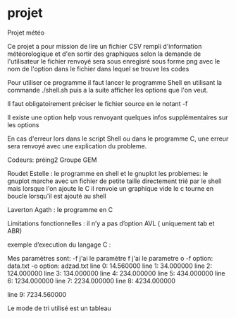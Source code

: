 # projet

Projet météo

Ce projet a pour mission de lire un fichier CSV rempli d'information météorologique et d'en sortir des graphiques selon la demande de l'utilisateur le fichier renvoyé sera sous enregisré sous forme png avec le nom de l'option dans le fichier dans lequel se trouve les codes

Pour utiliser ce programme il faut lancer le programme Shell en utilisant la commande ./shell.sh puis a la suite afficher les options que l'on veut.

Il faut obligatoirement préciser le fichier source en le notant -f

Il existe une option help vous renvoyant quelques infos supplémentaires sur les options

En cas d'erreur lors dans le script Shell ou dans le programme C, une erreur sera renvoyé avec une explication du probleme.

Codeurs: préing2 Groupe GEM

Roudet Estelle : le programme en shell et le gnuplot
les problemes:
le gnuplot marche avec un fichier de petite taille directement trié par le shell mais lorsque l'on ajoute le C il renvoie un graphique vide
le c tourne en boucle lorsqu'il est ajouté au shell 

Laverton Agath : le programme en C

Limitations fonctionnelles : il n’y a pas d’option AVL ( uniquement tab et ABR)

exemple d’execution du langage C :

Mes paramètres sont: 
-f
j&#39;ai le paramètre f
j&#39;ai le parametre o
-f option: data.txt
-o option: adzad.txt
line 0: 14.560000
line 1: 34.000000
line 2: 124.000000
line 3: 134.000000
line 4: 234.000000
line 5: 434.000000
line 6: 1234.000000
line 7: 2234.000000
line 8: 4234.000000

line 9: 7234.560000

Le mode de tri utilisé est un tableau
